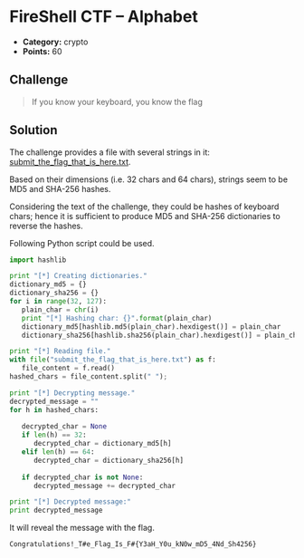 # FireShell CTF – Alphabet

* **Category:** crypto
* **Points:** 60

## Challenge

> If you know your keyboard, you know the flag

## Solution

The challenge provides a file with several strings in it: [submit_the_flag_that_is_here.txt](submit_the_flag_that_is_here.txt).

Based on their dimensions (i.e. 32 chars and 64 chars), strings seem to be MD5 and SHA-256 hashes.

Considering the text of the challenge, they could be hashes of keyboard chars; hence it is sufficient to produce MD5 and SHA-256 dictionaries to reverse the hashes.

Following Python script could be used.

```python
import hashlib

print "[*] Creating dictionaries."
dictionary_md5 = {}
dictionary_sha256 = {}
for i in range(32, 127):
   plain_char = chr(i)
   print "[*] Hashing char: {}".format(plain_char)
   dictionary_md5[hashlib.md5(plain_char).hexdigest()] = plain_char
   dictionary_sha256[hashlib.sha256(plain_char).hexdigest()] = plain_char

print "[*] Reading file."
with file("submit_the_flag_that_is_here.txt") as f:
   file_content = f.read()
hashed_chars = file_content.split(" ");

print "[*] Decrypting message."
decrypted_message = ""
for h in hashed_chars:
   
   decrypted_char = None
   if len(h) == 32:
      decrypted_char = dictionary_md5[h]
   elif len(h) == 64:
      decrypted_char = dictionary_sha256[h]
   
   if decrypted_char is not None:
      decrypted_message += decrypted_char

print "[*] Decrypted message:"
print decrypted_message
```

It will reveal the message with the flag.

```
Congratulations!_T#e_Flag_Is_F#{Y3aH_Y0u_kN0w_mD5_4Nd_Sh4256}
```